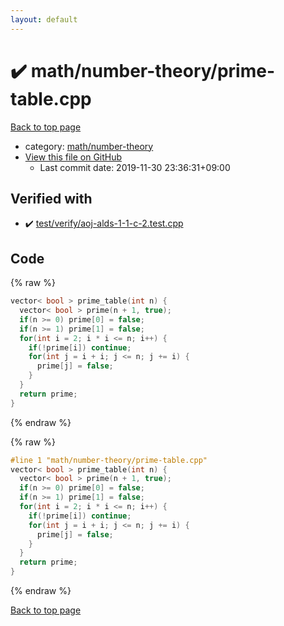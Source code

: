 ```yaml
---
layout: default
---
```


<!-- mathjax config similar to math.stackexchange -->
<script type="text/javascript" async
  src="https://cdnjs.cloudflare.com/ajax/libs/mathjax/2.7.5/MathJax.js?config=TeX-MML-AM_CHTML">
</script>
<script type="text/x-mathjax-config">
  MathJax.Hub.Config({
    TeX: { equationNumbers: { autoNumber: "AMS" }},
    tex2jax: {
      inlineMath: [ ['$','$'] ],
      processEscapes: true
    },
    "HTML-CSS": { matchFontHeight: false },
    displayAlign: "left",
    displayIndent: "2em"
  });
</script>

<script type="text/javascript" src="https://cdnjs.cloudflare.com/ajax/libs/jquery/3.4.1/jquery.min.js"></script>
<script src="https://cdn.jsdelivr.net/npm/jquery-balloon-js@1.1.2/jquery.balloon.min.js" integrity="sha256-ZEYs9VrgAeNuPvs15E39OsyOJaIkXEEt10fzxJ20+2I=" crossorigin="anonymous"></script>
<script type="text/javascript" src="../../../assets/js/copy-button.js"></script>
<link rel="stylesheet" href="../../../assets/css/copy-button.css" />


# :heavy_check_mark: math/number-theory/prime-table.cpp

<a href="../../../index.html">Back to top page</a>

* category: <a href="../../../index.html#d4a327615e3a055131f0682831111ce2">math/number-theory</a>
* <a href="{{ site.github.repository_url }}/blob/master/math/number-theory/prime-table.cpp">View this file on GitHub</a>
    - Last commit date: 2019-11-30 23:36:31+09:00




## Verified with

* :heavy_check_mark: <a href="../../../verify/test/verify/aoj-alds-1-1-c-2.test.cpp.html">test/verify/aoj-alds-1-1-c-2.test.cpp</a>


## Code

<a id="unbundled"></a>
{% raw %}
```cpp
vector< bool > prime_table(int n) {
  vector< bool > prime(n + 1, true);
  if(n >= 0) prime[0] = false;
  if(n >= 1) prime[1] = false;
  for(int i = 2; i * i <= n; i++) {
    if(!prime[i]) continue;
    for(int j = i + i; j <= n; j += i) {
      prime[j] = false;
    }
  }
  return prime;
}

```
{% endraw %}

<a id="bundled"></a>
{% raw %}
```cpp
#line 1 "math/number-theory/prime-table.cpp"
vector< bool > prime_table(int n) {
  vector< bool > prime(n + 1, true);
  if(n >= 0) prime[0] = false;
  if(n >= 1) prime[1] = false;
  for(int i = 2; i * i <= n; i++) {
    if(!prime[i]) continue;
    for(int j = i + i; j <= n; j += i) {
      prime[j] = false;
    }
  }
  return prime;
}

```
{% endraw %}

<a href="../../../index.html">Back to top page</a>

